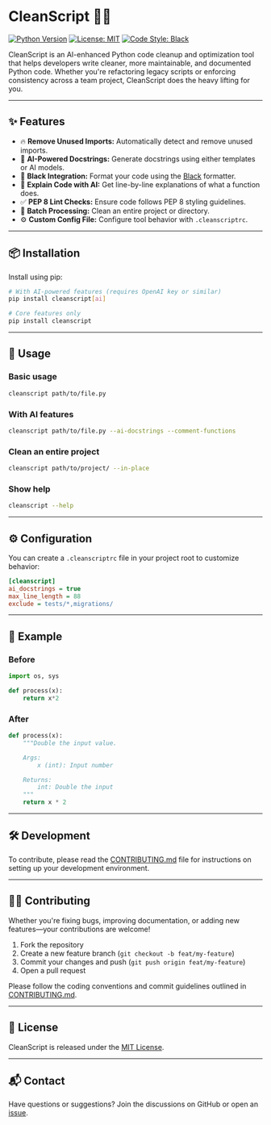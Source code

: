 # CleanScript 🧹🤖

[![Python Version](https://img.shields.io/badge/python-3.8+-blue.svg)](https://www.python.org/)
[![License: MIT](https://img.shields.io/badge/License-MIT-yellow.svg)](https://opensource.org/licenses/MIT)
[![Code Style: Black](https://img.shields.io/badge/code%20style-black-000000.svg)](https://github.com/psf/black)

CleanScript is an AI-enhanced Python code cleanup and optimization tool that helps developers write cleaner, more maintainable, and documented Python code. Whether you're refactoring legacy scripts or enforcing consistency across a team project, CleanScript does the heavy lifting for you.

---

## ✨ Features

- 🔥 **Remove Unused Imports:** Automatically detect and remove unused imports.
- 🧠 **AI-Powered Docstrings:** Generate docstrings using either templates or AI models.
- 🧼 **Black Integration:** Format your code using the [Black](https://github.com/psf/black) formatter.
- 🧾 **Explain Code with AI:** Get line-by-line explanations of what a function does.
- ✅ **PEP 8 Lint Checks:** Ensure code follows PEP 8 styling guidelines.
- 🔁 **Batch Processing:** Clean an entire project or directory.
- ⚙️ **Custom Config File:** Configure tool behavior with `.cleanscriptrc`.

---

## 📦 Installation

Install using pip:

```bash
# With AI-powered features (requires OpenAI key or similar)
pip install cleanscript[ai]

# Core features only
pip install cleanscript
````

---

## 🚀 Usage

### Basic usage

```bash
cleanscript path/to/file.py
```

### With AI features

```bash
cleanscript path/to/file.py --ai-docstrings --comment-functions
```

### Clean an entire project

```bash
cleanscript path/to/project/ --in-place
```

### Show help

```bash
cleanscript --help
```

---

## ⚙️ Configuration

You can create a `.cleanscriptrc` file in your project root to customize behavior:

```ini
[cleanscript]
ai_docstrings = true
max_line_length = 88
exclude = tests/*,migrations/
```

---

## 🧪 Example

### Before

```python
import os, sys

def process(x):
    return x*2
```

### After

```python
def process(x):
    """Double the input value.

    Args:
        x (int): Input number

    Returns:
        int: Double the input
    """
    return x * 2
```

---

## 🛠 Development

To contribute, please read the [CONTRIBUTING.md](./CONTRIBUTING.md) file for instructions on setting up your development environment.

---

## 🧑‍💻 Contributing

Whether you're fixing bugs, improving documentation, or adding new features—your contributions are welcome!

1. Fork the repository
2. Create a new feature branch (`git checkout -b feat/my-feature`)
3. Commit your changes and push (`git push origin feat/my-feature`)
4. Open a pull request

Please follow the coding conventions and commit guidelines outlined in [CONTRIBUTING.md](./CONTRIBUTING.md).

---

## 📄 License

CleanScript is released under the [MIT License](LICENCE.txt).

---

## 📬 Contact

Have questions or suggestions?
Join the discussions on GitHub or open an [issue](https://github.com/arunvijo/CleanScript/issues).
